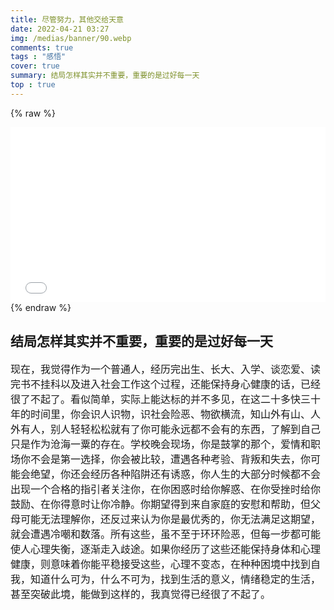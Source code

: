```yaml
---
title: 尽管努力，其他交给天意
date: 2022-04-21 03:27
img: /medias/banner/90.webp
comments: true
tags : "感悟"
cover: true
summary: 结局怎样其实并不重要，重要的是过好每一天
top : true
---
```

{% raw %}
<style>
/*视频挂载*/
.iframe_video {
    position: relative;
    width: 100%;
}

@media only screen and (max-width: 767px) {
    .iframe_video {
        height: 15em;
    }
}

@media only screen and (min-width: 768px) and (max-width: 991px) {
    .iframe_video {
        height: 20em;
    }
}

@media only screen and (min-width: 992px) and (max-width: 1199px) {
    .iframe_video {
        height: 30em;
    }
}

@media only screen and (min-width: 1200px) {
    .iframe_video {
        height: 40em;
    }
}

.iframe_cross {
    position: relative;
    width: 100%;
    height: 0;
    padding-bottom: 75%
}

.iframe_cross iframe {
    position: absolute;
    width: 100%;
    height: 100%;
    left: 0;
    top: 0
}

}
</style>
<iframe class="iframe_video" src="//player.bilibili.com/player.html?aid=980928945&bvid=BV1244y1G7WF&cid=582211733&page=1" scrolling="no" border="0" frameborder="no" framespacing="0" allowfullscreen="true"> </iframe>
{% endraw %}




## 结局怎样其实并不重要，重要的是过好每一天

<font size=3><font face="幼圆">
现在，我觉得作为一个普通人，经历完出生、长大、入学、谈恋爱、读完书不挂科以及进入社会工作这个过程，还能保持身心健康的话，已经很了不起了。看似简单，实际上能达标的并不多见，在这二十多快三十年的时间里，你会识人识物，识社会险恶、物欲横流，知山外有山、人外有人，别人轻轻松松就有了你可能永远都不会有的东西，了解到自己只是作为沧海一粟的存在。学校晚会现场，你是鼓掌的那个，爱情和职场你不会是第一选择，你会被比较，遭遇各种考验、背叛和失去，你可能会绝望，你还会经历各种陷阱还有诱惑，你人生的大部分时候都不会出现一个合格的指引者关注你，在你困惑时给你解惑、在你受挫时给你鼓励、在你得意时让你冷静。你期望得到来自家庭的安慰和帮助，但父母可能无法理解你，还反过来认为你是最优秀的，你无法满足这期望，就会遭遇冷嘲和数落。所有这些，虽不至于环环险恶，但每一步都可能使人心理失衡，逐渐走入歧途。如果你经历了这些还能保持身体和心理健康，则意味着你能平稳接受这些，心理不变态，在种种困境中找到自我，知道什么可为，什么不可为，找到生活的意义，情绪稳定的生活，甚至突破此境，能做到这样的，我真觉得已经很了不起了。<font>